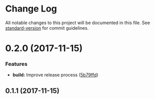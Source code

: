 # Change Log

All notable changes to this project will be documented in this file. See [standard-version](https://github.com/conventional-changelog/standard-version) for commit guidelines.

<a name="0.2.0"></a>
# 0.2.0 (2017-11-15)


### Features

* **build:** Improve release process ([5b79ffd](https://github.com/brymck/sybase-interfaces-loader/commit/5b79ffd))



<a name="0.1.1"></a>
## 0.1.1 (2017-11-15)
